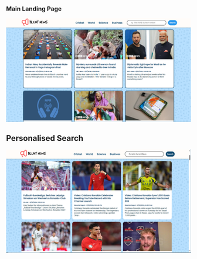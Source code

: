 ### Main Landing Page
![Blunt News Landing Page](./readme-assets/blunt-news-1.png)

## Personalised Search 
![Ronaldo Search Page](./readme-assets/ronaldo-example.png)